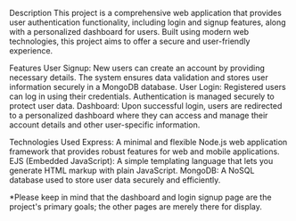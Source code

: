 Description
This project is a comprehensive web application that provides user authentication functionality, including login and signup features, along with a personalized dashboard for users. Built using modern web technologies, this project aims to offer a secure and user-friendly experience.

Features
User Signup: New users can create an account by providing necessary details. The system ensures data validation and stores user information securely in a MongoDB database.
User Login: Registered users can log in using their credentials. Authentication is managed securely to protect user data.
Dashboard: Upon successful login, users are redirected to a personalized dashboard where they can access and manage their account details and other user-specific information.

Technologies Used
Express: A minimal and flexible Node.js web application framework that provides robust features for web and mobile applications.
EJS (Embedded JavaScript): A simple templating language that lets you generate HTML markup with plain JavaScript.
MongoDB: A NoSQL database used to store user data securely and efficiently.

*Please keep in mind that the dashboard and login signup page are the project's primary goals; the other pages are merely there for display.
